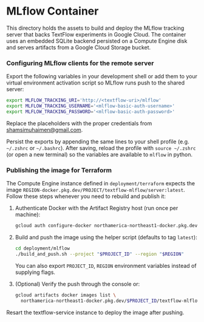 # MLflow Container

This directory holds the assets to build and deploy the MLflow tracking server that backs TextFlow experiments in Google Cloud. The container uses an embedded SQLite backend persisted on a Compute Engine disk and serves artifacts from a Google Cloud Storage bucket.

### Configuring MLflow clients for the remote server

Export the following variables in your development shell or add them to your virtual environment activation script so MLflow runs push to the shared server:

```bash
export MLFLOW_TRACKING_URI='http://<textflow-uri>/mlflow'
export MLFLOW_TRACKING_USERNAME='<mlflow-basic-auth-username>'
export MLFLOW_TRACKING_PASSWORD='<mlflow-basic-auth-password>'
```

Replace the placeholders with the proper credentials from shamsimuhaimen@gmail.com.

Persist the exports by appending the same lines to your shell profile (e.g. `~/.zshrc` or `~/.bashrc`). After saving, reload the profile with `source ~/.zshrc` (or open a new terminal) so the variables are available to `mlflow` in python.

### Publishing the image for Terraform

The Compute Engine instance defined in `deployment/terraform` expects the image
`REGION-docker.pkg.dev/PROJECT/textflow-mlflow/server:latest`. Follow these
steps whenever you need to rebuild and publish it:

1. Authenticate Docker with the Artifact Registry host (run once per machine):

   ```bash
   gcloud auth configure-docker northamerica-northeast1-docker.pkg.dev
   ```

2. Build and push the image using the helper script (defaults to tag `latest`):

   ```bash
   cd deployment/mlflow
   ./build_and_push.sh --project "$PROJECT_ID" --region "$REGION"
   ```

   You can also export `PROJECT_ID`, `REGION` environment variables instead of supplying flags.

3. (Optional) Verify the push through the console or:

   ```bash
   gcloud artifacts docker images list \
     northamerica-northeast1-docker.pkg.dev/$PROJECT_ID/textflow-mlflow
   ```

Resart the textflow-service instance to deploy the image after pushing.